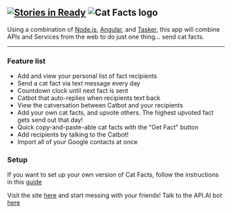 [![Stories in Ready](https://badge.waffle.io/alexwohlbruck/cat-facts.png?label=ready&title=Ready)](https://waffle.io/alexwohlbruck/cat-facts?utm_source=badge)
![Cat Facts logo](http://i.imgur.com/9RGJ5Ea.png)
---
Using a combination of [Node.js](https://nodejs.org), [Angular](https://angularjs.org/), and [Tasker](https://tasker.dinglisch.net/), this app will combine APIs and Services from the web to do just one thing... send cat facts.

---
### Feature list
- Add and view your personal list of fact recipients
- Send a cat fact via text message every day
- Countdown clock until next fact is sent
- Catbot that auto-replies when recipients text back
- View the catversation between Catbot and your recipients
- Add your own cat facts, and upvote others. The highest upvoted fact gets send out that day!
- Quick copy-and-paste-able cat facts with the "Get Fact" button
- Add recipients by talking to the Catbot!
- Import all of your Google contacts at once

### Setup
If you want to set up your own version of Cat Facts, follow the instructions in this [guide](https://github.com/alexwohlbruck/cat-facts/blob/master/SETUP.md)

Visit the site [here](https://cat-fact.herokuapp.com) and start messing with your friends!
Talk to the API.AI bot [here](https://bot.api.ai/d7b47381-1453-4b31-a20c-9825de80cf88)